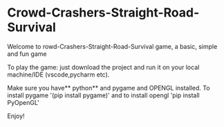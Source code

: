 # Crowd-Crashers-Straight-Road-Survival


Welcome to rowd-Crashers-Straight-Road-Survival game, a basic, simple and fun game 

To play the game: just download the project and run it on your local machine/IDE (vscode,pycharm etc).

Make sure you have** python** and pygame and OPENGL installed. To install pygame '(pip install pygame)' and to install opengl 'pip install PyOpenGL'

Enjoy!
